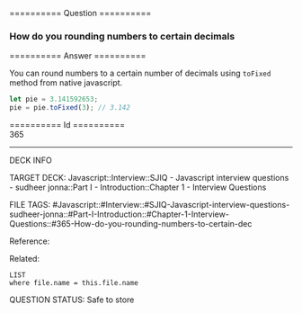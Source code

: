 ========== Question ==========  

### How do you rounding numbers to certain decimals  

========== Answer ==========  

You can round numbers to a certain number of decimals using `toFixed` method
from native javascript.

```javascript
let pie = 3.141592653;
pie = pie.toFixed(3); // 3.142
```

========== Id ==========  
365

---

DECK INFO

TARGET DECK: Javascript::Interview::SJIQ - Javascript interview questions - sudheer jonna::Part I - Introduction::Chapter 1 - Interview Questions

FILE TAGS: #Javascript::#Interview::#SJIQ-Javascript-interview-questions-sudheer-jonna::#Part-I-Introduction::#Chapter-1-Interview-Questions::#365-How-do-you-rounding-numbers-to-certain-dec

Reference:

Related:

```dataview
LIST
where file.name = this.file.name
```

QUESTION STATUS: Safe to store
